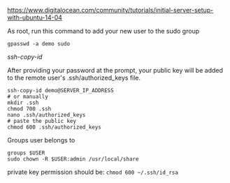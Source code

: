 https://www.digitalocean.com/community/tutorials/initial-server-setup-with-ubuntu-14-04

As root, run this command to add your new user to the sudo group
```shell
gpasswd -a demo sudo
```
*ssh-copy-id*

After providing your password at the prompt, your public key will be added to the remote user's .ssh/authorized_keys file.
```shell
ssh-copy-id demo@SERVER_IP_ADDRESS
# or manually
mkdir .ssh
chmod 700 .ssh
nano .ssh/authorized_keys
# paste the public key
chmod 600 .ssh/authorized_keys
```
Groups user belongs to
```shell
groups $USER
sudo chown -R $USER:admin /usr/local/share
```
private key permission should be: `chmod 600 ~/.ssh/id_rsa`
